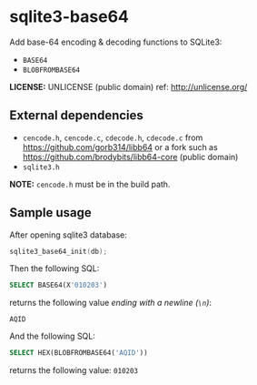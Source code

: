 # sqlite3-base64

Add base-64 encoding & decoding functions to SQLite3:

- `BASE64`
- `BLOBFROMBASE64`

**LICENSE:** UNLICENSE (public domain) ref: <http://unlicense.org/>

## External dependencies

- `cencode.h`, `cencode.c`, `cdecode.h`, `cdecode.c` from <https://github.com/gorb314/libb64> or a fork such as <https://github.com/brodybits/libb64-core> (public domain)
- `sqlite3.h`

**NOTE:** `cencode.h` must be in the build path.

## Sample usage

After opening sqlite3 database:

```c
sqlite3_base64_init(db);
```

Then the following SQL:
```sql
SELECT BASE64(X'010203')
```

returns the following value _ending with a newline (`\n`)_:
```
AQID
```

And the following SQL:

```sql
SELECT HEX(BLOBFROMBASE64('AQID'))
```

returns the following value: `010203`

